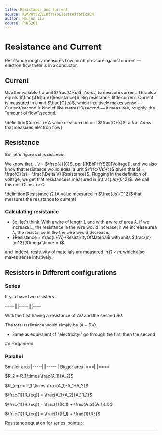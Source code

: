```yaml
---
title: Resistance and Current
source: KBhPHYS201IntroToElectrostaticsLN
author: Houjun Liu
course: PHYS201
---
```


# Resistance and Current

Resistance roughly measures how much pressure against current — electron flow there is in a conductor.

## Current
Use the variable $I$, a unit $\frac{C}{s}$, $Amps$, to measure current. This also equals $\frac{\Delta V}{Resistance}$. Big resistance, little current. Current is measured in a unit $\frac{C}{s}$, which intuitively makes sense — Current/second is kind of like metres^3/second — it measures, roughly, the "amount of flow"/second.

\definition{Current $I$}{A value measured in unit $\frac{C}{s}$, a.k.a. $Amps$ that measures electron flow}

## Resistance
So, let's figure out resistance.

We know that...  $V$ = $\frac{J}{C}$, per [[KBhPHYS201Voltage]], and we also know that resistance would equal a unit $\frac{Vs}{c}$ given that $I = \frac{C}{s} = \frac{\Delta V}{Resistance}$. Plugging in the definition of voltage, we get that resistance is measured in $\frac{Js}{C^2}$. We call this unit Ohms, or $\Omega$.

\definition{Resistance $\Omega$}{A value measured in $\frac{Js}{C^2}$ that measures the resistance to current}

### Calculating resistance
* So, let's think. With a wire of length L and with a wire of area A, if we increase L, the resistance in the wire would increase; if we increase area A, the resistance in the the wire would decrease.
* $Resistance = \frac{L}{A}*ResistivityOfMaterial$ with units $\frac{m}{m^2}(\Omega \times m)$.
    
and, indeed, resistivity of materials are measured in $\Omega \times m$, which also makes sense intuitively.

## Resistors in Different configurations

### Series
If you have two resisters…

-----|||-----|||--—

With the first having a resistance of $A\Omega$ and the second $B\Omega$. 

The total resistance would simply be $(A+B)\Omega$.

* Same as equivalent of "electricity!" go through the first then the second

#disorganized

### Parallel
Smaller area |-----|||---—
                    |
Bigger area  |===|||====

$R_2 = R_1 \times \frac{A_1}{A_2}$

$R_{eq} = R_1 \times \frac{A_1}{A_1+A_2}$

$\frac{1}{R_{eq}} = \frac{A_1+A_2}{A_1R_1}$

$\frac{1}{R_{eq}} = \frac{1}{R_1} + \frac{A_2}{A_1R_1}$

$\frac{1}{R_{eq}} = \frac{1}{R_1} + \frac{1}{R2}$

Resistance equation for series :pointup:

***

